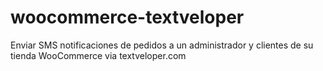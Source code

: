 # woocommerce-textveloper
Enviar SMS notificaciones de pedidos a un administrador y clientes de su tienda WooCommerce via textveloper.com
